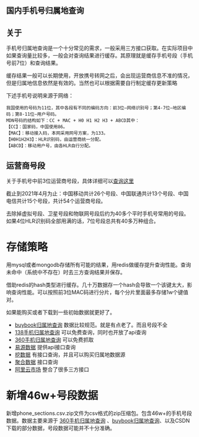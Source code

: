 国内手机号归属地查询
-----

## 关于

手机号归属地查询是一个十分常见的需求，一般采用三方接口获取。在实际项目中如果查询量比较多，一般会对查询结果进行缓存。其原理就是缓存手机号段（手机号前7位）和查询结果。

缓存结果一般可以长期使用，开放携号转网之后，会出现运营商信息不准的情况，但是归属地信息依然是有效的。当然也可以根据需要自行制定缓存更新策略

下述手机号说明来源于网络：

```
我国使用的号码为11位，其中各段有不同的编码方向：前3位—网络识别号；第4-7位—地区编码；第8-11位—用户号码。
MDN号码的结构如下：CC + MAC + H0 H1 H2 H3 + ABCD其中：
【CC】：国家码，中国使用86。
【MAC】：移动接入码，本网采用网号方案，为133。
【H0H1H2H3】：HLR识别码，由运营商统一分配。
【ABCD】：移动用户号，由各HLR自行分配。
```

## 运营商号段

关于手机号中前3位运营商号段，具体详细可以[查询这里](https://zh.wikipedia.org/wiki/%E4%B8%AD%E5%9B%BD%E5%86%85%E5%9C%B0%E7%A7%BB%E5%8A%A8%E7%BB%88%E7%AB%AF%E9%80%9A%E8%AE%AF%E5%8F%B7%E6%AE%B5)

截止到2021年4月为止：中国移动共计26个号段、中国联通共计13个号段、中国电信共计15个号段，共计54个运营商号段。

去除掉虚拟号段、卫星号段和物联网号段后约为40多个平时手机号常用的号段。如果4位HLR识别码全部用满的话，7位号段总共有40多万种组合。

# 存储策略

用mysql或者mongodb存储所有可能的结果，用redis做缓存提升查询性能。查询未命中（系统中不存在）时去三方查询结果并保存。

借助redis的hash类型进行缓存。几十万数据存一个hash会导致一个该键太大，影响查询性能。可以按照前3位MAC码进行分片，每个分片里面最多存储1w个键值对。

如果能购买或者下载到一些初始数据就更好了。

- [buybook归属地查询](http://www.buybook.com.cn/) 数据比较规范。就是有点老了。而且号段不全
- [138手机归属地查询](https://ip138.com/sj/) 可以免费查询，同时也开放了api查询
- [360手机归属地查询](http://cx.shouji.360.cn/phonearea.php?number=1360150) 可以免费抓取
- [易源数据](https://www.showapi.com/apiGateway/view/6) 提供api接口查询
- [挖数据](https://www.wapi.cn/source/3.html) 有接口查询，并且可以购买归属地数据源
- [聚合数据](https://www.juhe.cn/docs/api/id/11) 接口查询
- [阿里云市场](https://www.aliyun.com/ss/?k=%E6%89%8B%E6%9C%BA%E5%8F%B7%E5%BD%92%E5%B1%9E%E5%9C%B0) 整合了很多三方接口

# 新增46w+号段数据

新增phone_sections.csv.zip文件为csv格式的zip压缩包。包含46w+的手机号段数据。数据主要来源于 [360手机归属地查询](http://cx.shouji.360.cn/phonearea.php?number=1360150)
、[buybook归属地查询](http://www.buybook.com.cn/)、以及CSDN下载的部分数据，号段数据可能并不十分准确。
